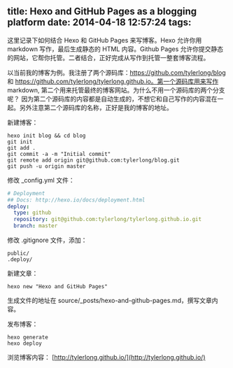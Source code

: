 title: Hexo and GitHub Pages as a blogging platform
date: 2014-04-18 12:57:24
tags:
---

这里记录下如何结合 Hexo 和 GitHub Pages 来写博客。Hexo 允许你用 markdown 写作，最后生成静态的 HTML 内容。Github Pages 允许你提交静态的网站，它帮你托管。二者结合，正好完成从写作到托管一整套博客流程。

以当前我的博客为例。我注册了两个源码库：https://github.com/tylerlong/blog 和 https://github.com/tylerlong/tylerlong.github.io。第一个源码库用来写作 markdown, 第二个用来托管最终的博客网站。为什么不用一个源码库的两个分支呢？ 因为第二个源码库的内容都是自动生成的，不想它和自己写作的内容混在一起。另外注意第二个源码库的名称，正好是我的博客的地址。

新建博客：

```shell
hexo init blog && cd blog
git init
git add .
git commit -a -m "Initial commit"
git remote add origin git@github.com:tylerlong/blog.git
git push -u origin master
```

修改 _config.yml 文件：

```yaml
# Deployment
## Docs: http://hexo.io/docs/deployment.html
deploy:
  type: github
  repository: git@github.com:tylerlong/tylerlong.github.io.git
  branch: master
```

修改 .gitignore 文件，添加：

```
public/
.deploy/
```

新建文章：

```shell
hexo new "Hexo and GitHub Pages"
```

生成文件的地址在 source/_posts/hexo-and-github-pages.md，撰写文章内容。


发布博客：

```shell
hexo generate
hexo deploy
```

浏览博客内容： [http://tylerlong.github.io/](http://tylerlong.github.io/)
